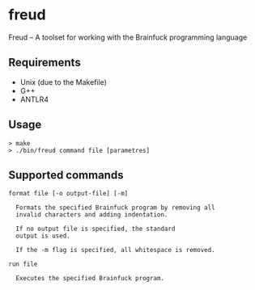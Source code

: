# freud
Freud – A toolset for working with the Brainfuck programming language

## Requirements
- Unix (due to the Makefile)
- G++
- ANTLR4

## Usage

```
> make
> ./bin/freud command file [parametres]
```

## Supported commands

```
format file [-o output-file] [-m]

  Formats the specified Brainfuck program by removing all
  invalid characters and adding indentation.

  If no output file is specified, the standard
  output is used.

  If the -m flag is specified, all whitespace is removed.
```
```
run file

  Executes the specified Brainfuck program.
```
